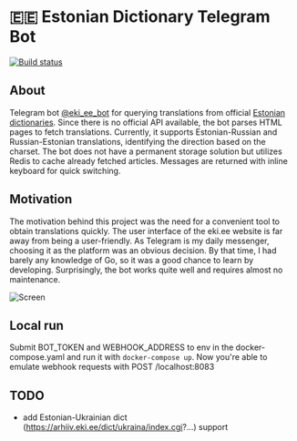 # 🇪🇪 Estonian Dictionary Telegram Bot
[![Build status](https://dl.circleci.com/status-badge/img/gh/msergo/eki_telegram_bot/tree/master.svg?style=svg)](https://dl.circleci.com/status-badge/redirect/gh/msergo/eki_telegram_bot/tree/dev)

## About

Telegram bot [@eki_ee_bot](https://t.me/eki_ee_bot) for querying translations from official [Estonian dictionaries](http://eki.ee/). Since there is no official API available, the bot parses HTML pages to fetch translations. Currently, it supports Estonian-Russian and Russian-Estonian translations, identifying the direction based on the charset. The bot does not have a permanent storage solution but utilizes Redis to cache already fetched articles. Messages are returned with inline keyboard for quick switching. 

## Motivation
The motivation behind this project was the need for a convenient tool to obtain translations quickly. The user interface of the eki.ee website is far away from being a user-friendly. As Telegram is my daily messenger, choosing it as the platform was an obvious decision. By that time, I had barely any knowledge of Go, so it was a good chance to learn by developing. Surprisingly, the bot works quite well and requires almost no maintenance.

![Screen](./screen.gif)

## Local run
Submit BOT_TOKEN and WEBHOOK_ADDRESS to env in the docker-compose.yaml and run it with `docker-compose up`. 
Now you're able to emulate webhook requests with POST /localhost:8083

## TODO
 * add Estonian-Ukrainian dict (https://arhiiv.eki.ee/dict/ukraina/index.cgi?...) support